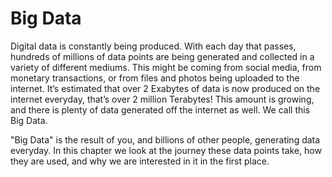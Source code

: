 # Big Data

Digital data is constantly being produced. With each day that passes, hundreds of millions of data points are being generated and collected in a variety of different mediums. This might be coming from social media, from monetary transactions, or from files and photos being uploaded to the internet. It’s estimated that over 2 Exabytes of data is now produced on the internet everyday, that’s over 2 million Terabytes! This amount is growing, and there is plenty of data generated off the internet as well.
We call this Big Data.

"Big Data" is the result of you, and billions of other people, generating data everyday. In this chapter we look at the journey these data points take, how they are used, and why we are interested in it in the first place.
